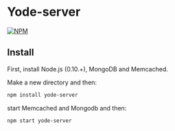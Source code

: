 Yode-server
===========

[![NPM](https://nodei.co/npm/yode-server.png)](https://nodei.co/npm/yode-server/)

## Install

First, install Node.js (0.10.+), MongoDB and Memcached.

Make a new directory and then:

```bash
npm install yode-server
```

start Memcached and Mongodb and then:

```bash
npm start yode-server
```

